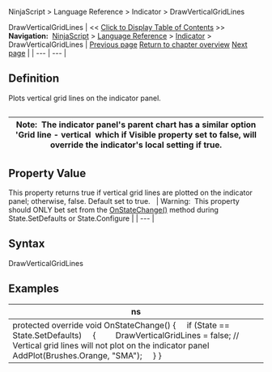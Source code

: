 ﻿
NinjaScript > Language Reference > Indicator > DrawVerticalGridLines

DrawVerticalGridLines
| << [Click to Display Table of Contents](drawverticalgridlines.md) >> **Navigation:**     [NinjaScript](ninjascript-1.md) > [Language Reference](language_reference_wip-1.md) > [Indicator](indicator-1.md) > DrawVerticalGridLines | [Previous page](drawonpricepanel-1.md) [Return to chapter overview](indicator-1.md) [Next page](indicatorbaseconverter-1.md) |
| --- | --- |
## Definition
Plots vertical grid lines on the indicator panel.
## 
| Note:  The indicator panel's parent chart has a similar option 'Grid line - vertical  which if Visible property set to false, will override the indicator's local setting if true. |
| --- |

## Property Value
This property returns true if vertical grid lines are plotted on the indicator panel; otherwise, false. Default set to true.
 
| Warning:  This property should ONLY bet set from the [OnStateChange()](onstatechange-1.md) method during State.SetDefaults or State.Configure |
| --- |

## Syntax
DrawVerticalGridLines
 
## Examples
| ns |
| --- |
| protected override void OnStateChange() {      if (State == State.SetDefaults)      {          DrawVerticalGridLines = false; // Vertical grid lines will not plot on the indicator panel               AddPlot(Brushes.Orange, "SMA");      } } |
